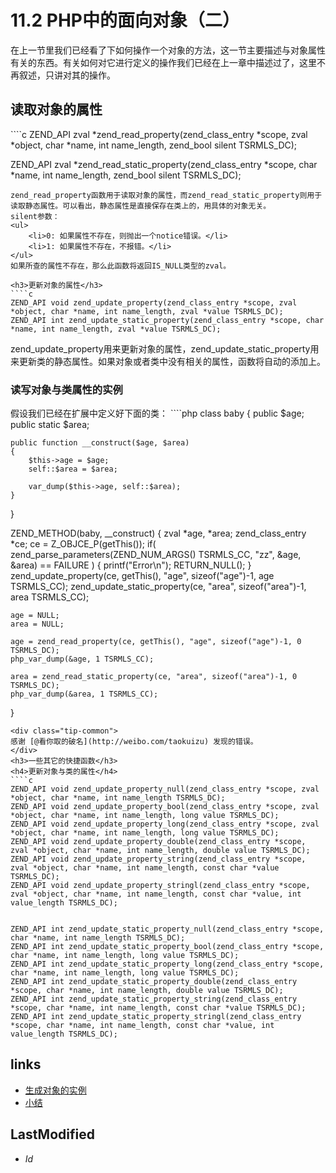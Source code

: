 # 11.2 PHP中的面向对象（二） 


在上一节里我们已经看了下如何操作一个对象的方法，这一节主要描述与对象属性有关的东西。有关如何对它进行定义的操作我们已经在上一章中描述过了，这里不再叙述，只讲对其的操作。
<h2>读取对象的属性</h2>
````c
ZEND_API zval *zend_read_property(zend_class_entry *scope, zval *object, char *name, int name_length, zend_bool silent TSRMLS_DC);

ZEND_API zval *zend_read_static_property(zend_class_entry *scope, char *name, int name_length, zend_bool silent TSRMLS_DC);

````
zend_read_property函数用于读取对象的属性，而zend_read_static_property则用于读取静态属性。可以看出，静态属性是直接保存在类上的，用具体的对象无关。
silent参数：
<ul>
	<li>0: 如果属性不存在，则抛出一个notice错误。</li>
	<li>1: 如果属性不存在，不报错。</li>
</ul>
如果所查的属性不存在，那么此函数将返回IS_NULL类型的zval。

<h3>更新对象的属性</h3>
````c
ZEND_API void zend_update_property(zend_class_entry *scope, zval *object, char *name, int name_length, zval *value TSRMLS_DC);
ZEND_API int zend_update_static_property(zend_class_entry *scope, char *name, int name_length, zval *value TSRMLS_DC);

````
zend_update_property用来更新对象的属性，zend_update_static_property用来更新类的静态属性。如果对象或者类中没有相关的属性，函数将自动的添加上。

<h3>读写对象与类属性的实例</h3>
假设我们已经在扩展中定义好下面的类：
````php
class baby
{
	public $age;
	public static $area;
	
	public function __construct($age, $area)
	{
		$this->age = $age;
		self::$area = $area;
		
		var_dump($this->age, self::$area);
	}
}

ZEND_METHOD(baby, __construct)
{
	zval *age, *area;
	zend_class_entry *ce;
	ce = Z_OBJCE_P(getThis());
	if( zend_parse_parameters(ZEND_NUM_ARGS() TSRMLS_CC, "zz", &age, &area) == FAILURE )
	{
		printf("Error\n");
		RETURN_NULL();
	}
	zend_update_property(ce, getThis(), "age", sizeof("age")-1, age TSRMLS_CC);
	zend_update_static_property(ce, "area", sizeof("area")-1, area TSRMLS_CC);
	
	age = NULL;
	area = NULL;
	
	age = zend_read_property(ce, getThis(), "age", sizeof("age")-1, 0 TSRMLS_DC);
	php_var_dump(&age, 1 TSRMLS_CC);
	
	area = zend_read_static_property(ce, "area", sizeof("area")-1, 0 TSRMLS_DC);
	php_var_dump(&area, 1 TSRMLS_CC);
	
}

````
<div class="tip-common">
感谢 [@看你取的破名](http://weibo.com/taokuizu) 发现的错误。
</div>
<h3>一些其它的快捷函数</h3>
<h4>更新对象与类的属性</h4>
````c
ZEND_API void zend_update_property_null(zend_class_entry *scope, zval *object, char *name, int name_length TSRMLS_DC);
ZEND_API void zend_update_property_bool(zend_class_entry *scope, zval *object, char *name, int name_length, long value TSRMLS_DC);
ZEND_API void zend_update_property_long(zend_class_entry *scope, zval *object, char *name, int name_length, long value TSRMLS_DC);
ZEND_API void zend_update_property_double(zend_class_entry *scope, zval *object, char *name, int name_length, double value TSRMLS_DC);
ZEND_API void zend_update_property_string(zend_class_entry *scope, zval *object, char *name, int name_length, const char *value TSRMLS_DC);
ZEND_API void zend_update_property_stringl(zend_class_entry *scope, zval *object, char *name, int name_length, const char *value, int value_length TSRMLS_DC);


ZEND_API int zend_update_static_property_null(zend_class_entry *scope, char *name, int name_length TSRMLS_DC);
ZEND_API int zend_update_static_property_bool(zend_class_entry *scope, char *name, int name_length, long value TSRMLS_DC);
ZEND_API int zend_update_static_property_long(zend_class_entry *scope, char *name, int name_length, long value TSRMLS_DC);
ZEND_API int zend_update_static_property_double(zend_class_entry *scope, char *name, int name_length, double value TSRMLS_DC);
ZEND_API int zend_update_static_property_string(zend_class_entry *scope, char *name, int name_length, const char *value TSRMLS_DC);
ZEND_API int zend_update_static_property_stringl(zend_class_entry *scope, char *name, int name_length, const char *value, int value_length TSRMLS_DC);

````


## links
   * [生成对象的实例](<11.1.md>)
   * [小结](<11.3.md>)

## LastModified 
   * $Id$
